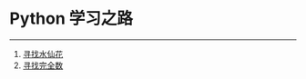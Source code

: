 # Python 学习之路

-------------

1. [寻找水仙花](https://github.com/xiao-T/learnPython/blob/master/narcissus.py)
2. [寻找完全数](https://github.com/xiao-T/learnPython/blob/master/perfectNum.py)